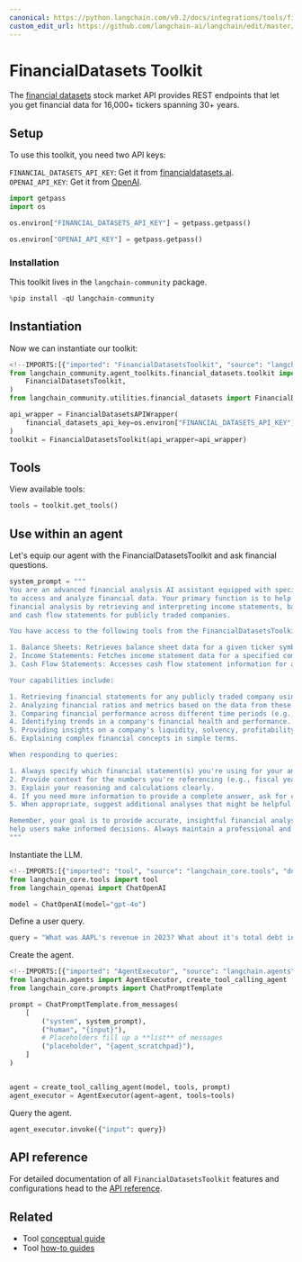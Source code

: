```yaml
---
canonical: https://python.langchain.com/v0.2/docs/integrations/tools/financial_datasets/
custom_edit_url: https://github.com/langchain-ai/langchain/edit/master/docs/docs/integrations/tools/financial_datasets.ipynb
---
```


# FinancialDatasets Toolkit

The [financial datasets](https://financialdatasets.ai/) stock market API provides REST endpoints that let you get financial data for 16,000+ tickers spanning 30+ years.

## Setup

To use this toolkit, you need two API keys:

`FINANCIAL_DATASETS_API_KEY`: Get it from [financialdatasets.ai](https://financialdatasets.ai/).
`OPENAI_API_KEY`: Get it from [OpenAI](https://platform.openai.com/).


```python
import getpass
import os

os.environ["FINANCIAL_DATASETS_API_KEY"] = getpass.getpass()
```


```python
os.environ["OPENAI_API_KEY"] = getpass.getpass()
```

### Installation

This toolkit lives in the `langchain-community` package.


```python
%pip install -qU langchain-community
```

## Instantiation

Now we can instantiate our toolkit:


```python
<!--IMPORTS:[{"imported": "FinancialDatasetsToolkit", "source": "langchain_community.agent_toolkits.financial_datasets.toolkit", "docs": "https://api.python.langchain.com/en/latest/agent_toolkits/langchain_community.agent_toolkits.financial_datasets.toolkit.FinancialDatasetsToolkit.html", "title": "FinancialDatasets Toolkit"}, {"imported": "FinancialDatasetsAPIWrapper", "source": "langchain_community.utilities.financial_datasets", "docs": "https://api.python.langchain.com/en/latest/utilities/langchain_community.utilities.financial_datasets.FinancialDatasetsAPIWrapper.html", "title": "FinancialDatasets Toolkit"}]-->
from langchain_community.agent_toolkits.financial_datasets.toolkit import (
    FinancialDatasetsToolkit,
)
from langchain_community.utilities.financial_datasets import FinancialDatasetsAPIWrapper

api_wrapper = FinancialDatasetsAPIWrapper(
    financial_datasets_api_key=os.environ["FINANCIAL_DATASETS_API_KEY"]
)
toolkit = FinancialDatasetsToolkit(api_wrapper=api_wrapper)
```

## Tools

View available tools:


```python
tools = toolkit.get_tools()
```

## Use within an agent

Let's equip our agent with the FinancialDatasetsToolkit and ask financial questions.


```python
system_prompt = """
You are an advanced financial analysis AI assistant equipped with specialized tools
to access and analyze financial data. Your primary function is to help users with
financial analysis by retrieving and interpreting income statements, balance sheets,
and cash flow statements for publicly traded companies.

You have access to the following tools from the FinancialDatasetsToolkit:

1. Balance Sheets: Retrieves balance sheet data for a given ticker symbol.
2. Income Statements: Fetches income statement data for a specified company.
3. Cash Flow Statements: Accesses cash flow statement information for a particular ticker.

Your capabilities include:

1. Retrieving financial statements for any publicly traded company using its ticker symbol.
2. Analyzing financial ratios and metrics based on the data from these statements.
3. Comparing financial performance across different time periods (e.g., year-over-year or quarter-over-quarter).
4. Identifying trends in a company's financial health and performance.
5. Providing insights on a company's liquidity, solvency, profitability, and efficiency.
6. Explaining complex financial concepts in simple terms.

When responding to queries:

1. Always specify which financial statement(s) you're using for your analysis.
2. Provide context for the numbers you're referencing (e.g., fiscal year, quarter).
3. Explain your reasoning and calculations clearly.
4. If you need more information to provide a complete answer, ask for clarification.
5. When appropriate, suggest additional analyses that might be helpful.

Remember, your goal is to provide accurate, insightful financial analysis to
help users make informed decisions. Always maintain a professional and objective tone in your responses.
"""
```

Instantiate the LLM.


```python
<!--IMPORTS:[{"imported": "tool", "source": "langchain_core.tools", "docs": "https://api.python.langchain.com/en/latest/tools/langchain_core.tools.convert.tool.html", "title": "FinancialDatasets Toolkit"}, {"imported": "ChatOpenAI", "source": "langchain_openai", "docs": "https://api.python.langchain.com/en/latest/chat_models/langchain_openai.chat_models.base.ChatOpenAI.html", "title": "FinancialDatasets Toolkit"}]-->
from langchain_core.tools import tool
from langchain_openai import ChatOpenAI

model = ChatOpenAI(model="gpt-4o")
```

Define a user query.


```python
query = "What was AAPL's revenue in 2023? What about it's total debt in Q1 2024?"
```

Create the agent.


```python
<!--IMPORTS:[{"imported": "AgentExecutor", "source": "langchain.agents", "docs": "https://api.python.langchain.com/en/latest/agents/langchain.agents.agent.AgentExecutor.html", "title": "FinancialDatasets Toolkit"}, {"imported": "create_tool_calling_agent", "source": "langchain.agents", "docs": "https://api.python.langchain.com/en/latest/agents/langchain.agents.tool_calling_agent.base.create_tool_calling_agent.html", "title": "FinancialDatasets Toolkit"}, {"imported": "ChatPromptTemplate", "source": "langchain_core.prompts", "docs": "https://api.python.langchain.com/en/latest/prompts/langchain_core.prompts.chat.ChatPromptTemplate.html", "title": "FinancialDatasets Toolkit"}]-->
from langchain.agents import AgentExecutor, create_tool_calling_agent
from langchain_core.prompts import ChatPromptTemplate

prompt = ChatPromptTemplate.from_messages(
    [
        ("system", system_prompt),
        ("human", "{input}"),
        # Placeholders fill up a **list** of messages
        ("placeholder", "{agent_scratchpad}"),
    ]
)


agent = create_tool_calling_agent(model, tools, prompt)
agent_executor = AgentExecutor(agent=agent, tools=tools)
```

Query the agent.


```python
agent_executor.invoke({"input": query})
```

## API reference

For detailed documentation of all `FinancialDatasetsToolkit` features and configurations head to the [API reference](https://api.python.langchain.com/en/latest/agent_toolkits/langchain_community.agent_toolkits.financial_datasets.toolkit.FinancialDatasetsToolkit.html).


## Related

- Tool [conceptual guide](/docs/concepts/#tools)
- Tool [how-to guides](/docs/how_to/#tools)